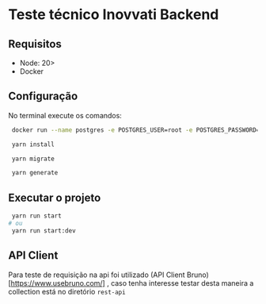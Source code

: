 # Teste técnico Inovvati Backend

## Requisitos
* Node: 20> 
* Docker

## Configuração
No terminal execute os comandos: 

```bash
 docker run --name postgres -e POSTGRES_USER=root -e POSTGRES_PASSWORD=root -p 5432:5432 -d postgres

 yarn install

 yarn migrate

 yarn generate
```
## Executar o projeto

```bash
 yarn run start
# ou
 yarn run start:dev
```

## API Client

Para teste de requisição na api foi utilizado (API Client Bruno)[https://www.usebruno.com/] , caso tenha interesse testar desta maneira a collection está no diretório `rest-api`